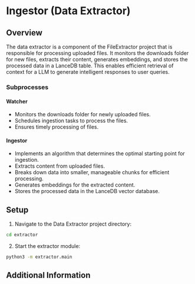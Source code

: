 # **Ingestor (Data Extractor)**

## **Overview**
The data extractor is a component of the FileExtractor project that is responsible for processing uploaded files. It monitors the downloads folder for new files, extracts their content, generates embeddings, and stores the processed data in a LanceDB table. This enables efficient retrieval of context for a LLM to generate intelligent responses to user queries.

### **Subprocesses**

#### **Watcher**
- Monitors the downloads folder for newly uploaded files.
- Schedules ingestion tasks to process the files.
- Ensures timely processing of files.

#### **Ingestor**
- Implements an algorithm that determines the optimal starting point for ingestion.
- Extracts content from uploaded files.
- Breaks down data into smaller, manageable chunks for efficient processing.
- Generates embeddings for the extracted content.
- Stores the processed data in the LanceDB vector database.


## **Setup**
1. Navigate to the Data Extractor project directory:
```zsh
cd extractor
```

2. Start the extractor module:
```zsh
python3 -m extractor.main
```

## **Additional Information**

